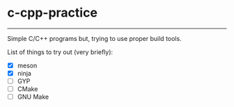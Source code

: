 # c-cpp-practice
---

Simple C/C++ programs but, trying to use proper build tools.

List of things to try out (very briefly):

* [x] meson
* [x] ninja
* [ ] GYP
* [ ] CMake
* [ ] GNU Make
